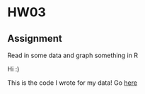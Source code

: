 # HW03
## Assignment
Read in some data and graph something in R

Hi :) 

This is the code I wrote for my data! Go [here](EChem.Potentialv.Current.md)